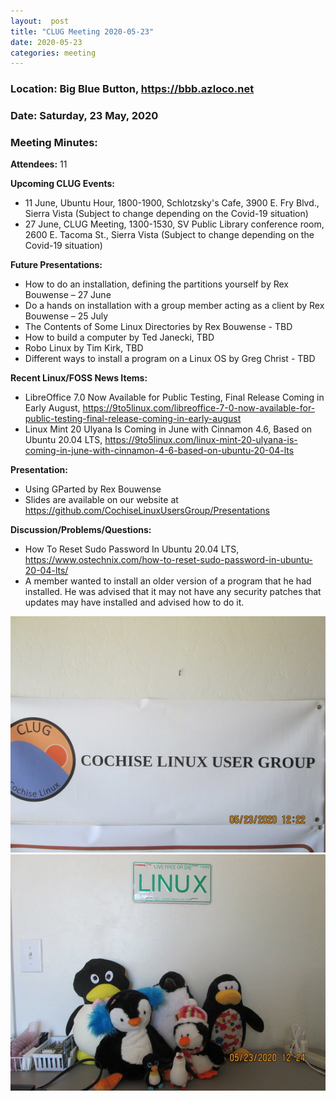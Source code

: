 ```yaml
---
layout:  post
title: "CLUG Meeting 2020-05-23"
date: 2020-05-23
categories: meeting
---
```


### Location: Big Blue Button, https://bbb.azloco.net

### Date: Saturday, 23 May, 2020

### Meeting Minutes:

**Attendees:** 11

**Upcoming CLUG Events:**

 * 11 June, Ubuntu Hour, 1800-1900, Schlotzsky's Cafe, 3900 E. Fry Blvd., Sierra Vista (Subject to change depending on the Covid-19 situation)
 * 27 June, CLUG Meeting, 1300-1530, SV Public Library conference room, 2600 E. Tacoma St., Sierra Vista (Subject to change depending on the Covid-19 situation)
 
**Future Presentations:**

 * How to do an installation, defining the partitions yourself by Rex Bouwense – 27 June
 * Do a hands on installation with a group member acting as a client by Rex Bouwense – 25 July
 * The Contents of Some Linux Directories by Rex Bouwense - TBD
 * How to build a computer by Ted Janecki, TBD
 * Robo Linux by Tim Kirk, TBD
 * Different ways to install a program on a Linux OS by Greg Christ - TBD

**Recent Linux/FOSS News Items:**

 * LibreOffice 7.0 Now Available for Public Testing, Final Release Coming in Early August, https://9to5linux.com/libreoffice-7-0-now-available-for-public-testing-final-release-coming-in-early-august
 * Linux Mint 20 Ulyana Is Coming in June with Cinnamon 4.6, Based on Ubuntu 20.04 LTS, https://9to5linux.com/linux-mint-20-ulyana-is-coming-in-june-with-cinnamon-4-6-based-on-ubuntu-20-04-lts

**Presentation:**

 * Using GParted by Rex Bouwense
 * Slides are available on our website at https://github.com/CochiseLinuxUsersGroup/Presentations

**Discussion/Problems/Questions:**

 * How To Reset Sudo Password In Ubuntu 20.04 LTS, https://www.ostechnix.com/how-to-reset-sudo-password-in-ubuntu-20-04-lts/
 * A member wanted to install an older version of a program that he had installed.  He was advised that it may not have any security patches that updates may have installed and advised how to do it.

![alt text](https://raw.githubusercontent.com/CochiseLinuxUsersGroup/CochiseLinuxUsersGroup.github.io/master/images/rsz_clug_mtg_2020-05-23_1.jpg)
![alt text](https://raw.githubusercontent.com/CochiseLinuxUsersGroup/CochiseLinuxUsersGroup.github.io/master/images/rsz_clug_mtg_2020-05-23_2.jpg)

